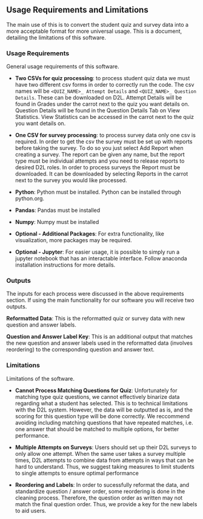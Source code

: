 ## Usage Requirements and Limitations

The main use of this is to convert the student quiz and survey data into a more acceptable format for more universal usage. This is a document, detailing the limitations of this software.

### Usage Requirements

General usage requirements of this software.

- **Two CSVs for quiz processing**: to process student quiz data we must have two different csv forms in order to correctly run the code. The csv names will be `<QUIZ_NAME>_ Attempt Details` and `<QUIZ_NAME>_ Question Details`. These can be downloaded on D2L. Attempt Details will be found in Grades under the carrot next to the quiz you want details on. Question Details will be found in the Question Details Tab on View Statistics. View Statistics can be accessed in the carrot next to the quiz you want details on.

- **One CSV for survey processing**: to process survey data only one csv is required. In order to get the csv the survey must be set up with reports before taking the survey. To do so you just select Add Report when creating a survey. The report can be given any name, but the report type must be individual attempts and you need to release reports to desired D2L roles. In order to process surveys the Report must be downloaded. It can be downloaded by selecting Reports in the carrot next to the survey you would like processed.

- **Python**: Python must be installed. Python can be installed through python.org.

- **Pandas**: Pandas must be installed

- **Numpy**: Numpy must be installed

- **Optional - Additional Packages**: For extra functionality, like visualization, more packages may be required.

- **Optional - Jupyter**: For easier usage, it is possible to simply run a jupyter notebook that has an interactable interface. Follow anaconda installation instructions for more details.

### Outputs

The inputs for each process were discussed in the above requirements section. If using the main functionality for our software you will receive two outputs. 

**Reformatted Data**: This is the reformatted quiz or survey data with new question and answer labels. 

**Question and Answer Label Key**: This is an additional output that matches the new question and answer labels used in the reformatted data (involves reordering) to the corresponding question and answer text. 


### Limitations

Limitations of the software.

- **Cannot Process Matching Questions for Quiz**: Unfortunately for matching type quiz questions, we cannot effectively binarize data regarding what a student has selected. This is to technical limitations with the D2L system. However, the data will be outputted as is, and the scoring for this question type will be done correctly. We reccommend avoiding including matching questions that have repeated matches, i.e. one answer that should be matched to multiple options, for better performance. 

- **Multiple Attempts on Surveys**: Users should set up their D2L surveys to only allow one attempt. When the same user takes a survey multiple times, D2L attempts to combine data from attempts in ways that can be hard to understand. Thus, we suggest taking measures to limit students to single attempts to ensure optimal performance

- **Reordering and Labels**: In order to sucessfully reformat the data, and standardize question / answer order, some reordering is done in the cleaning process. Therefore, the question order as written may not match the final question order. Thus, we provide a key for the new labels to aid users. 


